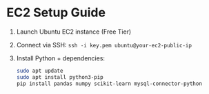# EC2 Setup Guide

1. Launch Ubuntu EC2 instance (Free Tier)

2. Connect via SSH:
   `ssh -i key.pem ubuntu@your-ec2-public-ip`

3. Install Python + dependencies:
   ```bash
   sudo apt update
   sudo apt install python3-pip
   pip install pandas numpy scikit-learn mysql-connector-python
